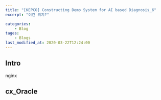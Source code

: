 ```yaml
---
title: "[KEPCO] Constructing Demo System for AI based Diagnosis_6"
excerpt: "이건 뭐지?"

categories:
    - Blog
tages:
    - Blogs
last_modified_at: 2020-03-22T12:24:00
---
```


## Intro
nginx

## cx_Oracle
